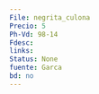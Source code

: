 ```yaml
---
File: negrita_culona
Precio: 5
Ph-Vd: 98-14
Fdesc: 
links: 
Status: None
fuente: Garca
bd: no
---
```

